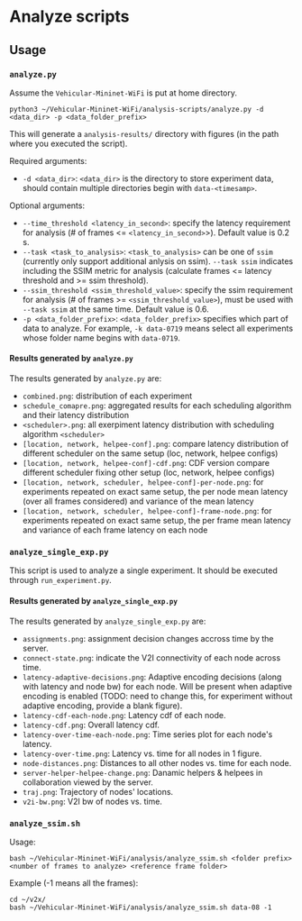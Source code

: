 # Analyze scripts

## Usage

### `analyze.py`
Assume the `Vehicular-Mininet-WiFi` is put at home directory.
```
python3 ~/Vehicular-Mininet-WiFi/analysis-scripts/analyze.py -d <data_dir> -p <data_folder_prefix>
```
This will generate a `analysis-results/` directory with figures (in the path where you executed the script).

Required arguments:

* `-d <data_dir>`: `<data_dir>` is the directory to store experiment data, should contain multiple directories begin with `data-<timesamp>`.

Optional arguments:

* `--time_threshold <latency_in_second>`: specify the latency requirement for analysis (# of frames <= `<latency_in_second>`>). Default value is 0.2 s.
* `--task <task_to_analysis>`: `<task_to_analysis>` can be one of `ssim` (currently only support additional anlysis on ssim). `--task ssim` indicates including the SSIM metric for analysis (calculate frames <= latency threshold and >= ssim threshold).
* `--ssim_threshold <ssim_threshold_value>`: specify the ssim requirement for analysis (# of frames >= `<ssim_threshold_value>`), must be used with `--task ssim` at the same time. Default value is 0.6.
* `-p <data_folder_prefix>`: `<data_folder_prefix>` specifies which part of data to analyze. For example, `-k data-0719`  means select all experiments whose folder name begins with `data-0719`.

<!-- * `-f <frame_considered_in_analysis>`: frames taken into account for analysis. For example `-f 300` specifies that for exery node in every experiment, consider the first 300 frames. -->

#### Results generated by `analyze.py`
The results generated by `analyze.py` are:
* `combined.png`: distribution of each experiment
* `schedule_comapre.png`: aggregated results for each scheduling algorithm and their latency distribution
* `<scheduler>.png`: all exerpiment latency distribution with scheduling algorithm `<scheduler>`
* `[location, network, helpee-conf].png`: compare latency distribution of different scheduler on the same setup (loc, network, helpee configs)
* `[location, network, helpee-conf]-cdf.png`: CDF version compare different scheduler fixing other setup (loc, network, helpee configs)
* `[location, network, scheduler, helpee-conf]-per-node.png`: for experiments repeated on exact same setup, the per node mean latency (over all frames considered) and variance of the mean latency
* `[location, network, scheduler, helpee-conf]-frame-node.png`: for experiments repeated on exact same setup, the per frame mean latency and variance of each frame latency on each node


### `analyze_single_exp.py`

This script is used to analyze a single experiment. It should be executed through `run_experiment.py`.

#### Results generated by `analyze_single_exp.py`

The results generated by `analyze_single_exp.py` are:
* `assignments.png`: assignment decision changes accross time by the server. 
* `connect-state.png`: indicate the V2I connectivity of each node across time.
* `latency-adaptive-decisions.png`: Adaptive encoding decisions (along with latency and node bw) for each node. Will be present when adaptive encoding is enabled (TODO: need to change this, for experiment without adaptive encoding, provide a blank figure). 
* `latency-cdf-each-node.png`: Latency cdf of each node.
* `latency-cdf.png`: Overall latency cdf.
* `latency-over-time-each-node.png`: Time series plot for each node's latency.
* `latency-over-time.png`: Latency vs. time for all nodes in 1 figure.
* `node-distances.png`: Distances to all other nodes vs. time for each node.
* `server-helper-helpee-change.png`: Danamic helpers & helpees in collaboration viewed by the server.
* `traj.png`: Trajectory of nodes' locations.
* `v2i-bw.png`: V2I bw of nodes vs. time.

### `analyze_ssim.sh`
Usage:
```
bash ~/Vehicular-Mininet-WiFi/analysis/analyze_ssim.sh <folder prefix> <number of frames to analyze> <reference frame folder>
```
Example (-1 means all the frames):
```
cd ~/v2x/
bash ~/Vehicular-Mininet-WiFi/analysis/analyze_ssim.sh data-08 -1
```
